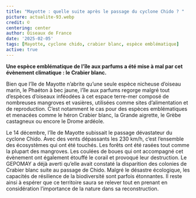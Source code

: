 ```yaml
---
title: "Mayotte : quelle suite après le passage du cyclone Chido ? "
picture: actualite-93.webp
credit: © 
centering: center
author: Oiseaux de France
date: '2025-02-05'
tags: [Mayotte, cyclone chido, crabier blanc, espèce emblématique]
active: true
---
```

**Une espèce emblématique de l'île aux parfums a été mise à mal par cet évènement climatique : le Crabier blanc.**

Bien que l’île de Mayotte n’abrite qu’une seule espèce nicheuse d’oiseau marin, le Phaéton à bec jaune, l’île aux parfums regorge malgré tout d’espèces d’oiseaux inféodées à cet espace terre-mer composé de nombreuses mangroves et vasières, utilisées comme sites d’alimentation et de reproduction. C’est notamment le cas pour des espèces emblématiques et menacées comme le héron Crabier blanc, la Grande aigrette, le Grèbe castagneux ou encore le Drome ardéole. 

Le 14 décembre, l’île de Mayotte subissait le passage dévastateur du cyclone Chido. Avec des vents dépassants les 230 km/h, c’est l’ensemble des écosystèmes qui ont été touchés. Les forêts ont été rasées tout comme la plupart des mangroves. Les coulées de boues qui ont accompagné cet évènement ont également étouffé le corail et provoqué leur destruction. Le GEPOMAY a déjà averti qu’elle avait constaté la disparition des colonies de Crabier blanc suite au passage de Chido. Malgré le désastre écologique, les capacités de résilience de la biodiversité sont parfois étonnantes. Il reste ainsi à espérer que ce territoire saura se relever tout en prenant en considération l’importance de la nature dans sa reconstruction. 


